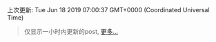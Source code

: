 
  
 上次更新: Tue Jun 18 2019 07:00:37 GMT+0000 (Coordinated Universal Time) 

 > 仅显示一小时内更新的post, [更多...](screenshots/)
  